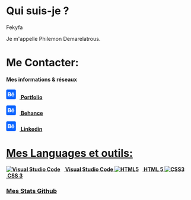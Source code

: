 
<h1>Qui suis-je ?</h1>

<p>Fekyfa</p>

<p>Je m'appelle Philemon Demarelatrous.</p>

<h1> Me Contacter:</h1>

<h4>Mes informations & réseaux<h4>
<a href="https://drive.google.com/drive/folders/1kTi0uwh_8ks48a5p9bjvG0xMaf-EsW6T?usp=sharing"><img alt="Behance" width="26px" src="behance.svg" style="padding-right:10px;"/><span>&nbsp;Portfolio</span>

<a href="https://www.behance.net/fekyfaofficial"><img alt="Behance" width="26px" src="behance.svg" style="padding-right:10px;"/><span>&nbsp;Behance</span>

<a href="https://www.linkedin.com/in/philemon-demarelatrous-4490b7213/"><img alt="Behance" width="26px" src="behance.svg" style="padding-right:10px;"/><span>&nbsp;Linkedin</span>

<h1>Mes Languages et outils:</h1>


<img alt="Visual Studio Code" width="26px" src="https://cdn.jsdelivr.net/gh/devicons/devicon/icons/vscode/vscode-original.svg" style="padding-right:10px;" /><span>&nbsp;Visual Studio Code</span>
<img alt="HTML5" width="26px" src="https://cdn.jsdelivr.net/gh/devicons/devicon/icons/html5/html5-original.svg" style="padding-right:10px;" /><span>&nbsp;HTML 5</span>
<img alt="CSS3" width="26px" src="https://cdn.jsdelivr.net/gh/devicons/devicon/icons/css3/css3-original.svg" style="padding-right:10px;" /><span>&nbsp;CSS 3</span>


<h3>Mes Stats Github</h3>
